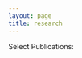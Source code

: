 ```yaml
---
layout: page
title: research
---
```



Select Publications:


<script src="https://bibbase.org/show?bib=https://bibbase.org/u/Jane-Hsieh&jsonp=1"></script> 